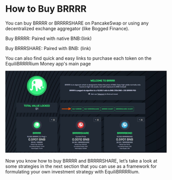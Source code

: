 # How to Buy BRRRR

You can buy BRRRR or BRRRRSHARE on PancakeSwap or using any decentralized exchange aggregator (like Bogged Finance).

Buy BRRRR: Paired with native BNB:(link)

Buy BRRRSHARE:  Paired with BNB: (link)

You can also find quick and easy links to purchase each token on the EquiliBRRRRium Money app's main page

![Quick access to the DEX](<../../.gitbook/assets/Buy BRRRR.jpg>)

Now you know how to buy BRRRR and BRRRRSHARE, let’s take a look at some strategies in the next section that you can use as a framework for formulating your own investment strategy with EquiliBRRRRium.
